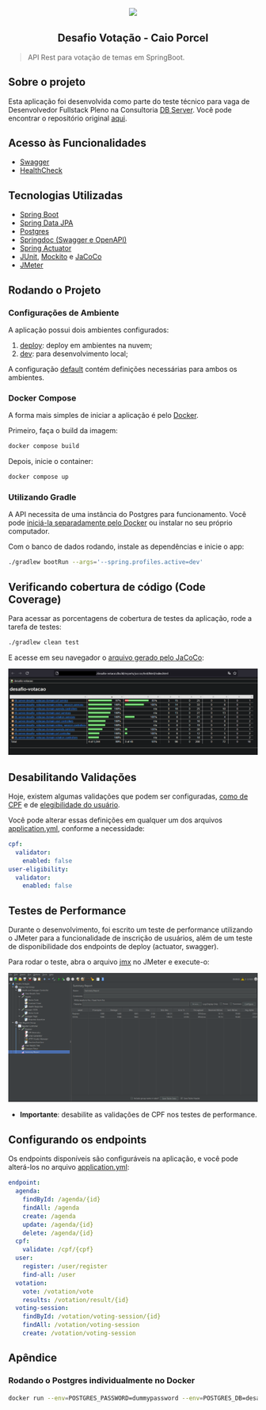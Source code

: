 <p align="center"><img src="https://static-00.iconduck.com/assets.00/spring-icon-256x256-2efvkvky.png" width="130"></p>
<h2 align="center">Desafio Votação - Caio Porcel</h2>

> API Rest para votação de temas em SpringBoot.

## Sobre o projeto

Esta aplicação foi desenvolvida como parte do teste técnico para vaga de Desenvolvedor Fullstack Pleno na
Consultoria [DB Server](https://db.tec.br/). Você pode encontrar o repositório original [aqui](https://github.com/dbserver/desafio-votacao).

## Acesso às Funcionalidades

- [Swagger](http://localhost:8080/api/docs/swagger.html)
- [HealthCheck](http://localhost:8080/management/health)

## Tecnologias Utilizadas

- [Spring Boot](https://spring.io/projects/spring-boot)
- [Spring Data JPA](https://spring.io/projects/spring-data-jpa)
- [Postgres](https://www.postgresql.org/)
- [Springdoc (Swagger e OpenAPI)](https://springdoc.org/)
- [Spring Actuator](https://spring.io/guides/gs/actuator-service)
- [JUnit](https://junit.org/), [Mockito](https://site.mockito.org/) e [JaCoCo](https://www.eclemma.org/jacoco/)
- [JMeter](https://jmeter.apache.org/)

## Rodando o Projeto

### Configurações de Ambiente

A aplicação possui dois ambientes configurados:

1. [deploy](./src/main/resources/application-deploy.yml): deploy em ambientes na nuvem;
2. [dev](./src/main/resources/application-dev.yml): para desenvolvimento local;

A configuração [default](./src/main/resources/application.yml) contém definições necessárias para ambos os ambientes.

### Docker Compose

A forma mais simples de iniciar a aplicação é pelo [Docker](./docker-compose.yml).

Primeiro, faça o build da imagem:

```sh
docker compose build
```

Depois, inicie o container:

```sh
docker compose up
```

### Utilizando Gradle

A API necessita de uma instância do Postgres para funcionamento. Você pode [iniciá-la separadamente pelo Docker](#rodando-o-postgres-individualmente-no-docker) ou instalar no seu próprio computador.

Com o banco de dados rodando, instale as dependências e inicie o app:

```sh
./gradlew bootRun --args='--spring.profiles.active=dev'
```


## Verificando cobertura de código (Code Coverage)

Para acessar as porcentagens de cobertura de testes da aplicação, rode a tarefa de testes:

```sh
./gradlew clean test
```

E acesse em seu navegador o [arquivo gerado pelo JaCoCo](./build/reports/jacoco/test/html/index.html):

![Code Coverage Print](./docs/code_coverage.png)


## Desabilitando Validações

Hoje, existem algumas validações que podem ser configuradas, [como de CPF](./src/main/java/db/server/desafio_votacao/domain/cpf/service/CPFValidator.java) e de [elegibilidade do usuário](./src/main/java/db/server/desafio_votacao/domain/user/services/UserEligibilityService.java).

Você pode alterar essas definições em qualquer um dos arquivos [application.yml](./src/main/resources/application.yml), conforme a necessidade:

```yml
cpf:
  validator:
    enabled: false
user-eligibility:
  validator:
    enabled: false
```

## Testes de Performance

Durante o desenvolvimento, foi escrito um teste de performance utilizando o JMeter para a funcionalidade de
inscrição de usuários, além de um teste de disponibilidade dos endpoints de deploy (actuator, swagger).

Para rodar o teste, abra o arquivo [jmx](./jmeter/Desafio%20Votação.jmx) no JMeter e execute-o:

![Jmeter](./docs/jmeter.png)

* **Importante**: desabilite as validações de CPF nos testes de performance.

## Configurando os endpoints

Os endpoints disponíveis são configuráveis na aplicação, e você pode alterá-los no arquivo [application.yml](./src/main/resources/application.yml):

```yml
endpoint:
  agenda:
    findById: /agenda/{id}
    findAll: /agenda
    create: /agenda
    update: /agenda/{id}
    delete: /agenda/{id}
  cpf:
    validate: /cpf/{cpf}
  user:
    register: /user/register
    find-all: /user
  votation:
    vote: /votation/vote
    results: /votation/result/{id}
  voting-session:
    findById: /votation/voting-session/{id}
    findAll: /votation/voting-session
    create: /votation/voting-session
```

## Apêndice

### Rodando o Postgres individualmente no Docker

```sh
docker run --env=POSTGRES_PASSWORD=dummypassword --env=POSTGRES_DB=desafio_votacao -p 5432:5432 -d postgres
```

